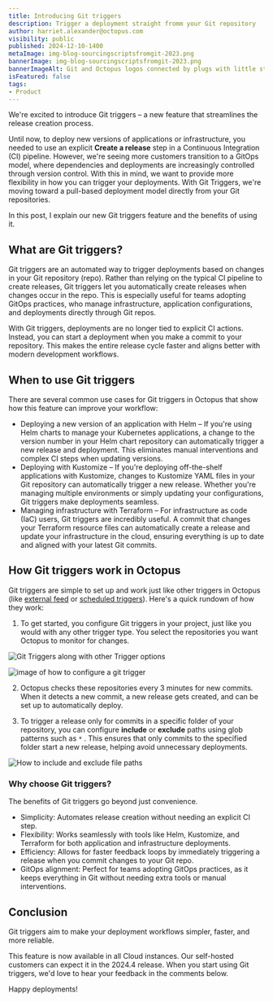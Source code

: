 ```yaml
---
title: Introducing Git triggers
description: Trigger a deployment straight fromm your Git repository
author: harriet.alexander@octopus.com
visibility: public
published: 2024-12-10-1400
metaImage: img-blog-sourcingscriptsfromgit-2023.png
bannerImage: img-blog-sourcingscriptsfromgit-2023.png
bannerImageAlt: Git and Octopus logos connected by plugs with little stars around the connection
isFeatured: false
tags:
- Product
---
```


We're excited to introduce Git triggers – a new feature that streamlines the release creation process.

Until now, to deploy new versions of applications or infrastructure, you needed to use an explicit **Create a release** step in a Continuous Integration (CI) pipeline. However, we're seeing more customers transition to a GitOps model, where dependencies and deployments are increasingly controlled through version control. With this in mind, we want to provide more flexibility in how you can trigger your deployments. With Git Triggers, we're moving toward a pull-based deployment model directly from your Git repositories.

In this post, I explain our new Git triggers feature and the benefits of using it.

## What are Git triggers?

Git triggers are an automated way to trigger deployments based on changes in your Git repository (repo). Rather than relying on the typical CI pipeline to create releases, Git triggers let you automatically create releases when changes occur in the repo. This is especially useful for teams adopting GitOps practices, who manage infrastructure, application configurations, and deployments directly through Git repos.

With Git triggers, deployments are no longer tied to explicit CI actions. Instead, you can start a deployment when you make a commit to your repository. This makes the entire release cycle faster and aligns better with modern development workflows.

## When to use Git triggers

There are several common use cases for Git triggers in Octopus that show how this feature can improve your workflow:

- Deploying a new version of an application with Helm – If you're using Helm charts to manage your Kubernetes applications, a change to the version number in your Helm chart repository can automatically trigger a new release and deployment. This eliminates manual interventions and complex CI steps when updating versions.
- Deploying with Kustomize – If you're deploying off-the-shelf applications with Kustomize, changes to Kustomize YAML files in your Git repository can automatically trigger a new release. Whether you're managing multiple environments or simply updating your configurations, Git triggers make deployments seamless.
- Managing infrastructure with Terraform – For infrastructure as code (IaC) users, Git triggers are incredibly useful. A commit that changes your Terraform resource files can automatically create a release and update your infrastructure in the cloud, ensuring everything is up to date and aligned with your latest Git commits.

## How Git triggers work in Octopus

Git triggers are simple to set up and work just like other triggers in Octopus (like [external feed](https://octopus.com/docs/projects/project-triggers/external-feed-triggers) or [scheduled triggers](https://octopus.com/docs/projects/project-triggers/scheduled-deployment-trigger)). Here's a quick rundown of how they work:

1. To get started, you configure Git triggers in your project, just like you would with any other trigger type. You select the repositories you want Octopus to monitor for changes.

![Git Triggers along with other Trigger options](https://github.com/user-attachments/assets/44507ebd-6e5e-44c3-b34a-b09b9e6ebb53)

![image of how to configure a git trigger](https://github.com/user-attachments/assets/70244c9d-e6eb-43a1-b4a7-79a0a03f1dcf)

2. Octopus checks these repositories every 3 minutes for new commits. When it detects a new commit, a new release gets created, and can be set up to automatically deploy.

3. To trigger a release only for commits in a specific folder of your repository, you can configure **include** or **exclude** paths using glob patterns such as `*` . This ensures that only commits to the specified folder start a new release, helping avoid unnecessary deployments.

![How to include and exclude file paths](https://github.com/user-attachments/assets/3494fb32-5415-45f2-bacd-c710e2a003ac)

### Why choose Git triggers?

The benefits of Git triggers go beyond just convenience.

- Simplicity: Automates release creation without needing an explicit CI step.
- Flexibility: Works seamlessly with tools like Helm, Kustomize, and Terraform for both application and infrastructure deployments.
- Efficiency: Allows for faster feedback loops by immediately triggering a release when you commit changes to your Git repo.
- GitOps alignment: Perfect for teams adopting GitOps practices, as it keeps everything in Git without needing extra tools or manual interventions.

## Conclusion

Git triggers aim to make your deployment workflows simpler, faster, and more reliable. 

This feature is now available in all Cloud instances. Our self-hosted customers can expect it in the 2024.4 release. When you start using Git triggers, we'd love to hear your feedback in the comments below.

Happy deployments!